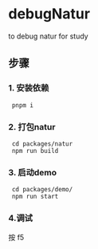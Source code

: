 # debugNatur
to debug natur for study

## 步骤
### 1. 安装依赖
```shell
 pnpm i
```

### 2. 打包natur
```shell
 cd packages/natur
 npm run build
```

### 3. 启动demo
```shell
 cd packages/demo/ 
 npm run start
```

### 4.调试
按 f5


